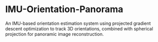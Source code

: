 # IMU-Orientation-Panorama
An IMU-based orientation estimation system using projected gradient descent optimization to track 3D orientations, combined with spherical projection for panoramic image reconstruction.
